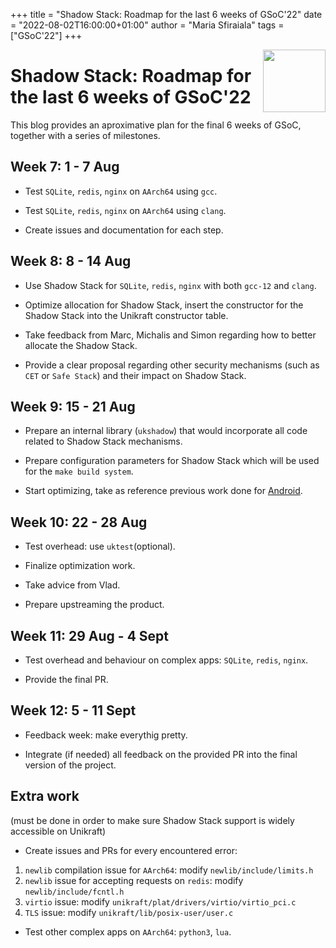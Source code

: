 
+++
title = "Shadow Stack: Roadmap for the last 6 weeks of GSoC'22"
date = "2022-08-02T16:00:00+01:00"
author = "Maria Sfiraiala"
tags = ["GSoC'22"]
+++

<img width="100px" src="https://summerofcode.withgoogle.com/assets/media/gsoc-2022-badge.svg" align="right" />

# Shadow Stack: Roadmap for the last 6 weeks of GSoC'22

This blog provides an aproximative plan for the final 6 weeks of GSoC, together with a series of milestones.

## Week 7: 1 - 7 Aug

* Test `SQLite`, `redis`, `nginx` on `AArch64` using `gcc`.

* Test `SQLite`, `redis`, `nginx` on `AArch64` using `clang`.

* Create issues and documentation for each step.

## Week 8: 8 - 14 Aug

* Use Shadow Stack for `SQLite`, `redis`, `nginx` with both `gcc-12` and `clang`.

* Optimize allocation for Shadow Stack, insert the constructor for the Shadow Stack into the Unikraft constructor table.

* Take feedback from Marc, Michalis and Simon regarding how to better allocate the Shadow Stack.

* Provide a clear proposal regarding other security mechanisms (such as `CET` or `Safe Stack`) and their impact on Shadow Stack.

## Week 9: 15 - 21 Aug

* Prepare an internal library (`ukshadow`) that would incorporate all code related to Shadow Stack mechanisms.

* Prepare configuration parameters for Shadow Stack which will be used for the `make build system`.

* Start optimizing, take as reference previous work done for [Android](https://android-review.googlesource.com/c/kernel/common/+/694163).

## Week 10: 22 - 28 Aug

* Test overhead: use `uktest`(optional).

* Finalize optimization work.

* Take advice from Vlad.

* Prepare upstreaming the product.

## Week 11: 29 Aug - 4 Sept

* Test overhead and behaviour on complex apps: `SQLite`, `redis`, `nginx`.

* Provide the final PR.

## Week 12: 5 - 11 Sept

* Feedback week: make everythig pretty.

* Integrate (if needed) all feedback on the provided PR into the final version of the project.

## Extra work
(must be done in order to make sure Shadow Stack support is widely accessible on Unikraft)

* Create issues and PRs for every encountered error:

1. `newlib` compilation issue for `AArch64`: modify `newlib/include/limits.h`
1. `newlib` issue for accepting requests on `redis`: modify `newlib/include/fcntl.h`
1. `virtio` issue: modify `unikraft/plat/drivers/virtio/virtio_pci.c`
1. `TLS` issue: modify `unikraft/lib/posix-user/user.c`

* Test other complex apps on `AArch64`: `python3`, `lua`.